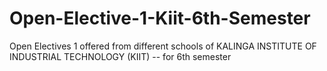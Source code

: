 # Open-Elective-1-Kiit-6th-Semester
Open Electives 1 offered from different schools of KALINGA INSTITUTE OF INDUSTRIAL TECHNOLOGY (KIIT) 
-- for 6th semester
